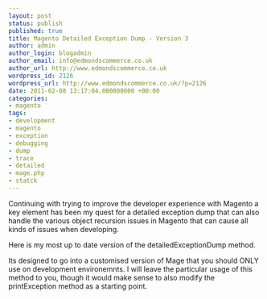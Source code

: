 ```yaml
---
layout: post
status: publish
published: true
title: Magento Detailed Exception Dump - Version 3
author: admin
author_login: blogadmin
author_email: info@edmondscommerce.co.uk
author_url: http://www.edmondscommerce.co.uk
wordpress_id: 2126
wordpress_url: http://www.edmondscommerce.co.uk/?p=2126
date: 2011-02-08 13:17:04.000000000 +00:00
categories:
- magento
tags:
- development
- magento
- exception
- debugging
- dump
- trace
- detailed
- mage.php
- statck
---
```

Continuing with trying to improve the developer experience with Magento a key element has been my quest for a detailed exception dump that can also handle the various object recursion issues in Magento that can cause all kinds of issues when developing.

Here is my most up to date version of the detailedExceptionDump method.

Its designed to go into a customised version of Mage that you should ONLY use on development environemnts. I will leave the particular usage of this method to you, though it would make sense to also modify the printException method as a starting point.

<script type="text/javascript" src="http://snipt.net/embed/a72f23e55dd732511c71a0d72260ab8b"></script>
